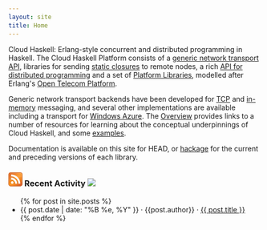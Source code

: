 ```yaml
---
layout: site
title: Home
---
```

Cloud Haskell: Erlang-style concurrent and distributed programming in Haskell.
The Cloud Haskell Platform consists of a
[generic network transport API](https://github.com/haskell-distibuted/distributed-process/network-transport),
libraries for sending [static closures](https://github.com/haskell-distibuted/distributed-process/distributed-process-static) to remote nodes, a rich [API for distributed programming](https://github.com/haskell-distibuted/distributed-process/distributed-process) and a 
set of [Platform Libraries](https://github.com/haskell-distibuted/distributed-process-platform),
modelled after Erlang's [Open Telecom Platform](http://www.erlang.org/doc/).

Generic network transport backends have been developed for
[TCP](https://github.com/haskell-distibuted/distributed-process/network-transport-tcp) and
[in-memory](https://github.com/haskell-distibuted/distributed-process/network-transport-inmemory)
messaging, and several other implementations are available including a transport for
[Windows Azure](https://github.com/haskell-distibuted/distributed-process/network-transport-azure). The [Overview](https://github.com/haskell-distibuted/distributed-process/wiki/Overiview) provides links to a number of resources for learning about the conceptual underpinnings of Cloud Haskell, and some [examples](https://github.com/haskell-distibuted/distributed-process/distributed-process-demos).

Documentation is available on this site for HEAD, or
[hackage](http://hackage.haskell.org/package/distributed-process) for the current and preceding versions of
each library.

### <a href="/rss.xml"><img src="/img/feed-icon-28x28.png"></a> Recent Activity <a class="pull-right" href="http://hackage.haskell.org/platform" ><img src="http://hackage.haskell.org/platform/icons/button-64.png"></a>

<div class="content">
  <div class="related">
    <ul>
      {% for post in site.posts %}
      <li>
        <span>{{ post.date | date: "%B %e, %Y" }}</span> &middot; <span>{{post.author}}</span> &middot; <span><a href="{% if post.link != null %}{{ post.link }}{% else %}{{ post.url }}{% endif %}">{{ post.title }}</a></span>
      </li>
      {% endfor %}
    </ul>
  </div>
</div>



